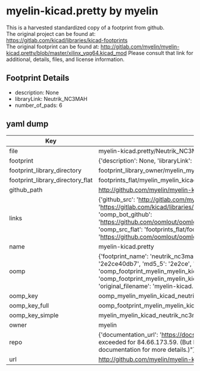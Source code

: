 # myelin-kicad.pretty by myelin  
This is a harvested standardized copy of a footprint from github.  
The original project can be found at:  
https://gitlab.com/kicad/libraries/kicad-footprints  
The original footprint can be found at:
http://gitlab.com/myelin/myelin-kicad.pretty/blob/master/xilinx_vqg64.kicad_mod
Please consult that link for additional, details, files, and license information.  
## Footprint Details
* description: None  
* libraryLink: Neutrik_NC3MAH  
* number_of_pads: 6  
## yaml dump  
| Key | Value |  
| --- | --- |  
| file | myelin-kicad.pretty/Neutrik_NC3MAH.kicad_mod |  
| footprint | {'description': None, 'libraryLink': 'Neutrik_NC3MAH', 'number_of_pads': 6} |  
| footprint_library_directory | footprint_library_owner/myelin_myelin-kicad.pretty |  
| footprint_library_directory_flat | footprints_flat/myelin_myelin_kicad_neutrik_nc3mah/working |  
| github_path | http://github.com/myelin/myelin-kicad.pretty/blob/master/Neutrik_NC3MAH.kicad_mod |  
| links | {'github_src': 'http://gitlab.com/myelin/myelin-kicad.pretty/blob/master/xilinx_vqg64.kicad_mod', 'github_src_repo': 'https://gitlab.com/kicad/libraries/kicad-footprints', 'oomp_bot': 'footprints/myelin_myelin_kicad_neutrik_nc3mah/working', 'oomp_bot_github': 'https://github.com/oomlout/oomlout_oomp_footprint_bot/tree/main/footprints/myelin_myelin_kicad_neutrik_nc3mah/working', 'oomp_src_flat': 'footprints_flat/footprints_flat/myelin_myelin_kicad_neutrik_nc3mah/working', 'oomp_src_flat_github': 'https://github.com/oomlout/oomlout_oomp_footprint_src/tree/main/footprints_flat/myelin_myelin_kicad_neutrik_nc3mah/working'} |  
| name | myelin-kicad.pretty |  
| oomp | {'footprint_name': 'neutrik_nc3mah', 'library_name': 'myelin_kicad', 'md5': '2e2ce40db7aecccd7ba6cab516cd7c53', 'md5_10': '2e2ce40db7', 'md5_5': '2e2ce', 'md5_6': '2e2ce4', 'oomp_key': 'oomp_myelin_myelin_kicad_neutrik_nc3mah', 'oomp_key_extra': 'oomp_footprint_myelin_myelin_kicad_neutrik_nc3mah', 'oomp_key_full': 'oomp_footprint_myelin_myelin_kicad_neutrik_nc3mah_2e2ce4', 'oomp_key_simple': 'myelin_myelin_kicad_neutrik_nc3mah', 'original_filename': 'myelin-kicad.pretty/Neutrik_NC3MAH.kicad_mod', 'owner_name': 'myelin'} |  
| oomp_key | oomp_myelin_myelin_kicad_neutrik_nc3mah |  
| oomp_key_full | oomp_footprint_myelin_myelin_kicad_neutrik_nc3mah |  
| oomp_key_simple | myelin_myelin_kicad_neutrik_nc3mah |  
| owner | myelin |  
| repo | {'documentation_url': 'https://docs.github.com/rest/overview/resources-in-the-rest-api#rate-limiting', 'message': "API rate limit exceeded for 84.66.173.59. (But here's the good news: Authenticated requests get a higher rate limit. Check out the documentation for more details.)"} |  
| url | http://github.com/myelin/myelin-kicad.pretty |  

